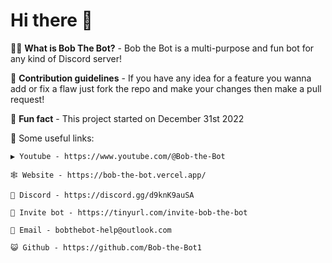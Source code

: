 # Hi there 👋

🙋‍♀️ **What is Bob The Bot?** - Bob the Bot is a multi-purpose and fun bot for any kind of Discord server!

🤝 **Contribution guidelines** - If you have any idea for a feature you wanna add or fix a flaw just fork the repo and make your changes then make a pull request!

🍿 **Fun fact** - This project started on December 31st 2022

📎 Some useful links:

    ▶️ Youtube - https://www.youtube.com/@Bob-the-Bot

    🕸️ Website - https://bob-the-bot.vercel.app/

    🪩 Discord - https://discord.gg/d9knK9auSA

    📨 Invite bot - https://tinyurl.com/invite-bob-the-bot

    📧 Email - bobthebot-help@outlook.com

    😺 Github - https://github.com/Bob-the-Bot1

